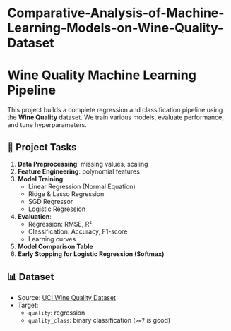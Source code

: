 # Comparative-Analysis-of-Machine-Learning-Models-on-Wine-Quality-Dataset
# Wine Quality Machine Learning Pipeline

This project builds a complete regression and classification pipeline using the **Wine Quality** dataset. We train various models, evaluate performance, and tune hyperparameters.

## 🚀 Project Tasks

1. **Data Preprocessing**: missing values, scaling
2. **Feature Engineering**: polynomial features
3. **Model Training**:
   - Linear Regression (Normal Equation)
   - Ridge & Lasso Regression
   - SGD Regressor
   - Logistic Regression
4. **Evaluation**:
   - Regression: RMSE, R²
   - Classification: Accuracy, F1-score
   - Learning curves
5. **Model Comparison Table**
6. **Early Stopping for Logistic Regression (Softmax)**

## 📊 Dataset

- Source: [UCI Wine Quality Dataset](https://archive.ics.uci.edu/ml/datasets/Wine+Quality)
- Target:
  - `quality`: regression
  - `quality_class`: binary classification (`>=7` is good)
